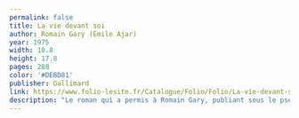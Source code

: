 ```yaml
---
permalink: false
title: La vie devant soi
author: Romain Gary (Émile Ajar)
year: 1975
width: 10.8
height: 17.8
pages: 288
color: '#DEBD81'
publisher: Gallimard
link: https://www.folio-lesite.fr/Catalogue/Folio/Folio/La-vie-devant-soi
description: "Le roman qui a permis à Romain Gary, publiant sous le pseudonyme Émile Ajar, d'être le seul auteur à recevoir le prix Goncourt à deux reprises, le bougre. Et il ne l'a pas volé : son écriture est déchirante de vérité et vous brisera le cœur à chaque coin de page. L'auteur parvient à se mettre à la place d'un jeune garçon arabe s'occupant d'une vieille dame juive, et semble ré-inventer l'art de la narration constamment."
---
```

